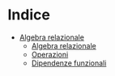 # Indice

- [Algebra relazionale](https://ph04.github.io/database/html/algebra-relazionale.html)
    - [Algebra relazionale](https://ph04.github.io/database/html/algebra-relazionale.html#algebra-relazionale)
    - [Operazioni](https://ph04.github.io/database/html/algebra-relazionale.html#operazioni)
    - [Dipendenze funzionali](https://ph04.github.io/database/html/algebra-relazionale.html#dipendenze-funzionali)

